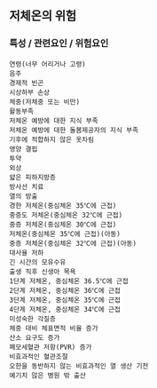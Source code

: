 ## 저체온의 위험



### 특성 / 관련요인 / 위험요인

>   

    연령(너무 어리거나 고령)
    음주
    경제적 빈곤
    시상하부 손상
    체중(저체중 또는 비만)
    활동부족
    저체온 예방에 대한 지식 부족
    저체온 예방에 대한 돌봄제공자의 지식 부족
    기후에 적합하지 않은 옷차림
    영양 결핍
    투약
    외상
    얇은 피하지방층
    방사선 치료
    열의 방출
    경한 저체온(중심체온 35℃에 근접)
    중증도 저체온(중심체온 32℃에 근접)
    중증 저체온(중심체온 30℃에 근접)
    저체온(중심체온 35℃에 근접)(아동)
    중증 저체온(중심체온 32℃에 근접)(아동)
    대사율 저하
    긴 시간의 모유수유
    출생 직후 신생아 목욕
    1단계 저체온, 중심체온 36.5℃에 근접
    2단계 저체온, 중심체온 36℃에 근접
    3단계 저체온, 중심체온 35℃에 근접
    4단계 저체온, 중심체온 34℃에 근접
    미성숙한 각질층
    체중 대비 체표면적 비율 증가
    산소 요구도 증가
    폐모세혈관 저항(PVR) 증가
    비효과적인 혈관조절
    오한을 동반하지 않는 비효과적인 열 생산 기전
    예기치 않은 병원 밖 출산
